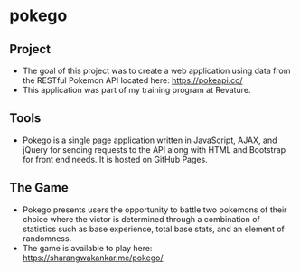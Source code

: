# pokego

## Project
* The goal of this project was to create a web application using data from the RESTful Pokemon API located here: https://pokeapi.co/
* This application was part of my training program at Revature.

## Tools
* Pokego is a single page application written in JavaScript, AJAX, and jQuery for sending requests to the API along with HTML and Bootstrap for front end needs. It is hosted on GitHub Pages. 

## The Game
* Pokego presents users the opportunity to battle two pokemons of their choice where the victor is determined through a combination of statistics such as base experience, total base stats, and an element of randomness.
* The game is available to play here: https://sharangwakankar.me/pokego/




